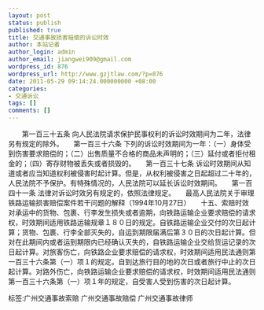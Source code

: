 ```yaml
---
layout: post
status: publish
published: true
title: 交通事故损害赔偿的诉讼时效
author: 本站记者
author_login: admin
author_email: jiangwei909@gmail.com
wordpress_id: 876
wordpress_url: http://www.gzjtlaw.com/?p=876
date: 2011-05-29 09:14:24.000000000 +08:00
categories:
- 交通诉讼
tags: []
comments: []
---
```

　　第一百三十五条 向人民法院请求保护民事权利的诉讼时效期间为二年，法律另有规定的除外。　　第一百三十六条 下列的诉讼时效期间为一年：（一）身体受到伤害要求赔偿的；（二）出售质量不合格的商品未声明的；（三）延付或者拒付租金的；（四）寄存财物被丢失或者损毁的。　　第一百三十七条 诉讼时效期间从知道或者应当知道权利被侵害时起计算。但是，从权利被侵害之日起超过二十年的，人民法院不予保护。有特殊情况的，人民法院可以延长诉讼时效期间。　　第一百四十一条 法律对诉讼时效另有规定的，依照法律规定。　　最高人民法院关于审理铁路运输损害赔偿案件若干问题的解释（1994年10月27日）　　十五、索赔时效对承运中的货物、包裹、行李发生损失或者逾期，向铁路运输企业要求赔偿的请求权，时效期间适用铁路运输规章１８０日的规定。自铁路运输企业交付的次日起计算；货物、包裹、行李全部灭失的，自运到期限届满后第３０日的次日起计算。但对在此期间内或者运到期限内已经确认灭失的，自铁路运输企业交给货运记录的次日起计算。对旅客伤亡，向铁路企业要求赔偿的请求权，时效期间适用民法通则第一百三十六条第（一）项１的规定。自到达旅行目的地的次日或者旅行中止的次日起计算。对路外伤亡，向铁路运输企业要求赔偿的请求权，时效期间适用民法通则第一百三十六条第（一）项１年的规定，自受害人受到伤害的次日起计算。　　标签:广州交通事故索赔 广州交通事故赔偿 广州交通事故律师
